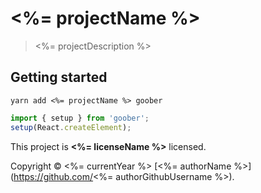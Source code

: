 # <%= projectName %>
> <%= projectDescription %>

## Getting started

```shell
yarn add <%= projectName %> goober
```

```js
import { setup } from 'goober';
setup(React.createElement);
```

This project is **<%= licenseName %>** licensed.

Copyright © <%= currentYear %> [<%= authorName %>](https://github.com/<%= authorGithubUsername %>).
